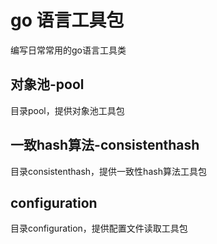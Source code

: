 # go 语言工具包
  编写日常常用的go语言工具类

## 对象池-pool
  目录pool，提供对象池工具包

## 一致hash算法-consistenthash
  目录consistenthash，提供一致性hash算法工具包

## configuration
  目录configuration，提供配置文件读取工具包